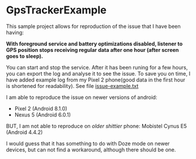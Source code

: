 # GpsTrackerExample

This sample project allows for reproduction of the issue that I have been having:

**With foreground service and battery optimizations disabled, listener to GPS position stops receiving regular data after one hour (after screen goes to sleep).**

You can start and stop the service. After it has been runing for a few hours, you can export the log and analyse it to see the issue. To save you on time, I have added example log from my Pixel 2 phone(good data in the first hour is shortened for readability). See file [issue-example.txt](issue-example.txt)

I am able to reproduce the issue on newer versions of android:

- Pixel 2 (Android 8.1.0)
- Nexus 5 (Android 6.0.1)

BUT, I am not able to reproduce on *older shittier* phone:
Mobistel Cynus E5 (Android 4.4.2)

I would guess that it has something to do with Doze mode on newer devices, but can not find a workaround, although there should be one.

